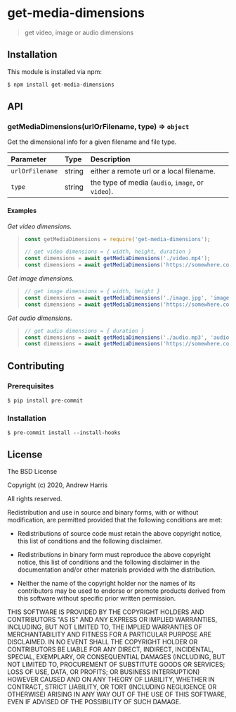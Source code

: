 # get-media-dimensions

> get video, image or audio dimensions

## Installation

This module is installed via npm:

```bash
$ npm install get-media-dimensions
```

## API

### getMediaDimensions(urlOrFilename, type) ⇒ <code>object</code>

Get the dimensional info for a given filename and file type.

| Parameter       | Type   | Description                                       |
| :-------------- | :----- | :------------------------------------------------ |
| `urlOrFilename` | string | either a remote url or a local filename.          |
| `type`          | string | the type of media (`audio`, `image`, or `video`). |

#### Examples

_Get video dimensions._

> ```js
> const getMediaDimensions = require('get-media-dimensions');
>
> // get video dimensions = { width, height, duration }
> const dimensions = await getMediaDimensions('./video.mp4');
> const dimensions = await getMediaDimensions('https://somewhere.com/video.mp4');
> ```

_Get image dimensions._

> ```js
> // get image dimensions = { width, height }
> const dimensions = await getMediaDimensions('./image.jpg', 'image');
> const dimensions = await getMediaDimensions('https://somewhere.com/image.jpg', 'image');
> ```

_Get audio dimensions._

> ```js
> // get audio dimensions = { duration }
> const dimensions = await getMediaDimensions('./audio.mp3', 'audio');
> const dimensions = await getMediaDimensions('https://somewhere.com/audio.mp3', 'audio');
> ```

## Contributing

### Prerequisites

```
$ pip install pre-commit
```

### Installation

```
$ pre-commit install --install-hooks
```

## License

The BSD License

Copyright (c) 2020, Andrew Harris

All rights reserved.

Redistribution and use in source and binary forms, with or without modification,
are permitted provided that the following conditions are met:

- Redistributions of source code must retain the above copyright notice, this
  list of conditions and the following disclaimer.

- Redistributions in binary form must reproduce the above copyright notice, this
  list of conditions and the following disclaimer in the documentation and/or
  other materials provided with the distribution.

- Neither the name of the copyright holder nor the names of its
  contributors may be used to endorse or promote products derived from
  this software without specific prior written permission.

THIS SOFTWARE IS PROVIDED BY THE COPYRIGHT HOLDERS AND CONTRIBUTORS "AS IS" AND
ANY EXPRESS OR IMPLIED WARRANTIES, INCLUDING, BUT NOT LIMITED TO, THE IMPLIED
WARRANTIES OF MERCHANTABILITY AND FITNESS FOR A PARTICULAR PURPOSE ARE
DISCLAIMED. IN NO EVENT SHALL THE COPYRIGHT HOLDER OR CONTRIBUTORS BE LIABLE FOR
ANY DIRECT, INDIRECT, INCIDENTAL, SPECIAL, EXEMPLARY, OR CONSEQUENTIAL DAMAGES
(INCLUDING, BUT NOT LIMITED TO, PROCUREMENT OF SUBSTITUTE GOODS OR SERVICES;
LOSS OF USE, DATA, OR PROFITS; OR BUSINESS INTERRUPTION) HOWEVER CAUSED AND ON
ANY THEORY OF LIABILITY, WHETHER IN CONTRACT, STRICT LIABILITY, OR TORT
(INCLUDING NEGLIGENCE OR OTHERWISE) ARISING IN ANY WAY OUT OF THE USE OF THIS
SOFTWARE, EVEN IF ADVISED OF THE POSSIBILITY OF SUCH DAMAGE.
